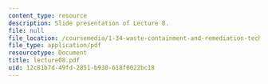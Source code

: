 ```yaml
---
content_type: resource
description: Slide presentation of Lecture 8.
file: null
file_location: /coursemedia/1-34-waste-containment-and-remediation-technology-spring-2004/12c81b7d49fd2851b930618f0022bc18_lecture08.pdf
file_type: application/pdf
resourcetype: Document
title: lecture08.pdf
uid: 12c81b7d-49fd-2851-b930-618f0022bc18
---
```

